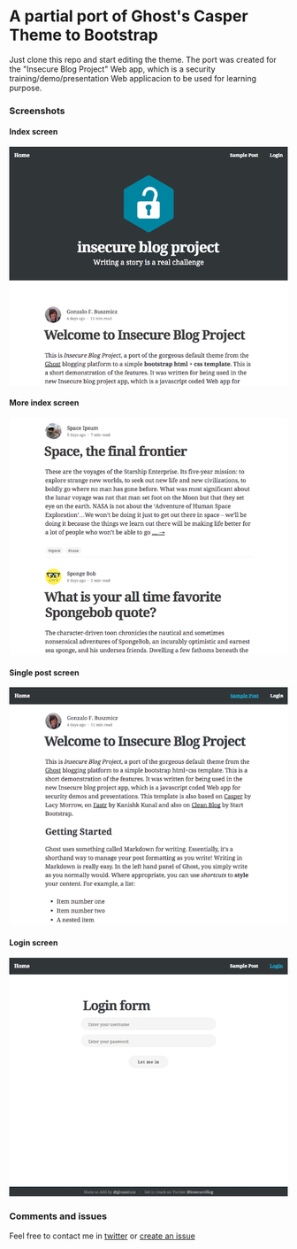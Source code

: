 # A partial port of Ghost's Casper Theme to Bootstrap

Just clone this repo and start editing the theme.
The port was created for the "Insecure Blog Project" Web app, which is a security training/demo/presentation Web applicacion to be used for learning purpose.

### Screenshots
#### Index screen
<p align="center">
  <img src ="https://raw.githubusercontent.com/gbuszmicz/insecure-blog-project-theme/master/img/theme-captures/index.png" />
</p>

#### More index screen
<p align="center">
  <img src ="https://raw.githubusercontent.com/gbuszmicz/insecure-blog-project-theme/master/img/theme-captures/index2.png" />
</p>

#### Single post screen
<p align="center">
  <img src ="https://raw.githubusercontent.com/gbuszmicz/insecure-blog-project-theme/master/img/theme-captures/single-post.png" />
</p>

#### Login screen
<p align="center">
  <img src ="https://raw.githubusercontent.com/gbuszmicz/insecure-blog-project-theme/master/img/theme-captures/login.png" />
</p>


### Comments and issues
Feel free to contact me in [twitter](https://twitter.com/gbuszmicz) or [create an issue](https://github.com/gbuszmicz/insecure-blog-project-theme/issues/new)
